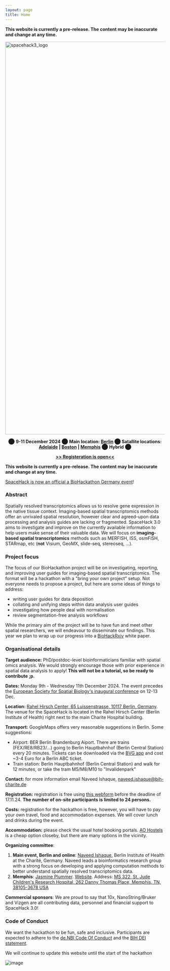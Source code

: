 ```yaml
---
layout: page
title: Home
---
```


<b>This website is currently a pre-release. The content may be inaccurate and change at any time.</b>

<img width="1239" alt="spacehack3_logo" src="https://github.com/user-attachments/assets/217a34ca-40d0-4d64-a73f-016e21c76a1a">

<p align="center">
⬤ <b> 9-11 December 2024</b> ⬤ <b>Main location: <a href="https://www.google.com/maps/place/Luisenstra%C3%9Fe+65,+10115+Berlin/@52.526864,13.376844,16z/data=!3m1!4b1!4m6!3m5!1s0x47a851ead44e366b:0xa6f8722630c14a29!8m2!3d52.526864!4d13.3794189!16s%2Fg%2F11c26_hb91?entry=ttu&g_ep=EgoyMDI0MDkwOS4wIKXMDSoASAFQAw%3D%3D">Berlin</a>  ⬤ Satallite locations: <a href="https://www.google.com/maps/place/Adelaide+Health+and+Medical+Sciences+building+-+The+University+of+Adelaide/@-34.9216069,138.5885076,17z/data=!3m1!4b1!4m6!3m5!1s0x6ab0cf2f0a156467:0x26c9e3b805c2ba91!8m2!3d-34.9216069!4d138.5910825!16s%2Fg%2F11c38jy23f?entry=ttu&g_ep=EgoyMDI0MTAwMi4xIKXMDSoASAFQAw%3D%3D">Adelaide</a> | <a href="https://www.google.com/maps/place/330+Brookline+Ave,+Boston,+MA+02115,+USA/@42.3397406,-71.1069138,17.23z/data=!4m6!3m5!1s0x89e3798ce72f0c05:0x6e5c764074215c8d!8m2!3d42.3398176!4d-71.1044652!16s%2Fg%2F11c2dzbql6?entry=ttu&g_ep=EgoyMDI0MTAwMi4xIKXMDSoASAFQAw%3D%3D">Boston</a> | <a href="https://www.google.com/maps/place/262+Danny+Thomas+Pl,+Memphis,+TN+38105,+USA/@35.1529335,-90.0457645,17z/data=!3m1!4b1!4m6!3m5!1s0x87d57fa69ea48bd1:0x5fb5b3586b2af13a!8m2!3d35.1529335!4d-90.0431896!16s%2Fg%2F11ldvhnn3g?entry=ttu&g_ep=EgoyMDI0MTAwMi4xIKXMDSoASAFQAw%3D%3D">Memphis</a></b> ⬤ <b>Hybrid</b> ⬤
</p>
<p align="center">
  <b><a href="https://forms.gle/9sR4oj9eriu9A3nc7">>> Registeration is open<<</a></b>
</p>

<b>This website is currently a pre-release. The content may be inaccurate and change at any time.</b>

[SpaceHack is now an official a BioHackathon Germany event](https://www.denbi.de/de-nbi-events/1678-biohackathon-germany-3)!

### Abstract

Spatially resolved transcriptomics allows us to resolve gene expression in the native tissue context. Imaging-based spatial transcriptomics methods offer an unrivaled spatial resolution, however clear and agreed-upon data processing and analysis guides are lacking or fragmented. SpaceHack 3.0 aims to investigate and improve on the currently available information to help users make sense of their valuable data. We will focus on **imaging-based spatial transcriptomics** methods such as MERFISH, ISS, osmFiSH, STARmap, etc (**not** Visium, GeoMX, slide-seq, stereoseq, ...).

### Project focus

The focus of our BioHackathon project will be on investigating, reporting, and improving user guides for imaging-based spatial transcriptomics. The format will be a hackathon with a "bring your own project" setup. Not everyone needs to propose a project, but here are some ideas of things to address:

 - writing user guides for data deposition
 - collating and unifying steps within data analysis user guides
 - investigating how people deal with normalisation
 - review segmentation-free analysis workflows

While the primary aim of the project will be to have fun and meet other spatial researchers, we will endeavour to disseminate our findings. This year we plan to wrap up our progress into a [BioHackRxiv](https://osf.io/preprints/biohackrxiv) white paper.

### Organisational details

**Target audience:** PhD/postdoc-level bioinformaticians familiar with spatial omics analysis. We would strongly encourage those with prior experience in spatial data analysis to apply! **This will not be a tutorial, so be ready to contribute ;p.**

**Dates:** Monday 9th - Wednesday 11th December 2024. The event precedes the [European Society for Spatial Biology's inaugural conference](https://spatialbiologysociety.eu/) on 12-13 Dec. 

**Location:** [Rahel Hirsch Center, 65 Luissenstrasse, 10117 Berlin, Germany](https://www.google.com/maps/place/Luisenstra%C3%9Fe+65,+10115+Berlin/@52.526864,13.376844,16z/data=!3m1!4b1!4m6!3m5!1s0x47a851ead44e366b:0xa6f8722630c14a29!8m2!3d52.526864!4d13.3794189!16s%2Fg%2F11c26_hb91?entry=ttu&g_ep=EgoyMDI0MDkwOS4wIKXMDSoASAFQAw%3D%3D). The venue for the SpaceHack is located in the Rahel Hirsch Center (Berlin Institute of Health) right next to the main Charite Hospital building.

**Transport:** GoogleMaps offers very reasonable suggestions in Berlin. Some suggestions: 
 - Airport: BER Berlin Brandenburg Aiport. There are trains (FEX/RE8/RB23/...) going to Berlin Hauptbahnhof (Berlin Central Station) every 20 minutes. Tickets can be downloaded via the [BVG app](https://www.bvg.de/de/abos-und-tickets/alle-apps/fahrinfo-app) and cost ~3-4 Euro for a Berlin ABC ticket.
 - Train station: Berlin Hauptbahnhof (Berlin Central Station) and walk for 12 minutes, or take the tram M5/M8/M10 to "Invalidenpark"

**Contact:** for more information email Naveed Ishaque, [naveed.ishaque@bih-charite.de](mailto:naveed.ishaque@bih-charite.de)

**Registration:** registration is free using [this webform](https://forms.gle/9sR4oj9eriu9A3nc7) before the deadline of 17.11.24. **The number of on-site participants is limited to 24 persons.** 

**Costs:** registration for the hackathon is free, however, you will have to pay your own travel, food and accommodation expenses. We will cover lunch and drinks during the event.

**Accommodation:** please check the usual hotel booking portals. [AO Hostels](https://www.aohostels.com/de/berlin/berlin-hauptbahnhof/) is a cheap option closeby, but there are many options in the vicinity.

**Organizing committee**: 
1.	**Main event, Berlin and online**: [Naveed Ishaque](mailto:naveed.ishaque@bih-charite.de), Berlin Institute of Health at the Charité, Germany. Naveed leads a bioinformatics research group with a strong focus on developing and applying computation methods to better understand spatially resolved transcriptomics data.
2.	**Memphis**: [Jasmine Plummer](mailto:jasmine.plummer@stjude.org). [Website](https://www.stjude.org/research/labs/plummer-lab.html). Address: [MS 322, St. Jude Children's Research Hospital, 262 Danny Thomas Place, Memphis, TN, 38105-3678 USA](https://www.google.com/maps/place/262+Danny+Thomas+Pl,+Memphis,+TN+38105,+USA/@35.1529335,-90.0457645,17z/data=!3m1!4b1!4m6!3m5!1s0x87d57fa69ea48bd1:0x5fb5b3586b2af13a!8m2!3d35.1529335!4d-90.0431896!16s%2Fg%2F11ldvhnn3g?entry=ttu&g_ep=EgoyMDI0MTAwMi4xIKXMDSoASAFQAw%3D%3D)

**Commercial sponsors**: We are proud to say that 10x, NanoString/Bruker and Vizgen are all contributing data, personnel and financial support to SpaceHack 3.0!

### Code of Conduct
We want the hackathon to be fun, safe and inclusive. Participants are expected to adhere to the [de.NBI Code Of Conduct](https://www.denbi.de/code-of-conduct) and the [BIH DEI statement](https://www.bihealth.org/en/about-us/gutes-miteinander/mission-statement).

We will continue to update this website until the start of the hackathon

![image](https://github.com/user-attachments/assets/9790202e-e4b9-4576-bd5f-6171459a4a21)


